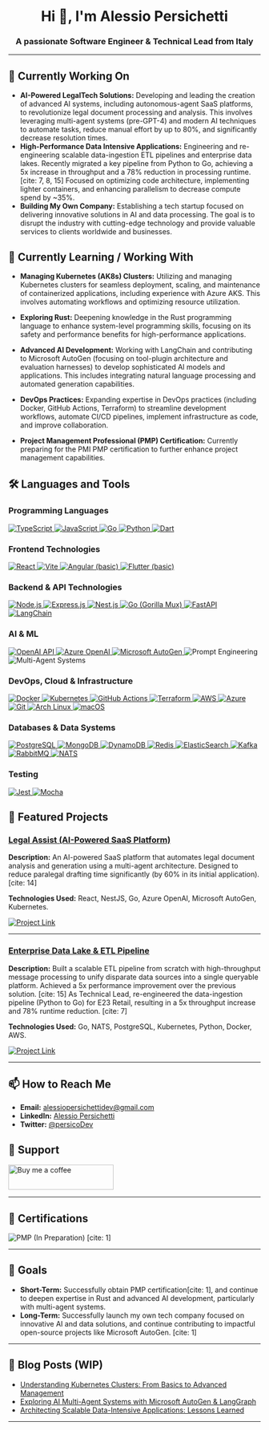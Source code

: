 <h1 align="center">Hi 👋, I'm Alessio Persichetti</h1>
<h3 align="center">A passionate Software Engineer & Technical Lead from Italy</h3>



---

## 🔭 Currently Working On

- **AI-Powered LegalTech Solutions:**
  Developing and leading the creation of advanced AI systems, including autonomous-agent SaaS platforms, to revolutionize legal document processing and analysis. This involves leveraging multi-agent systems (pre-GPT-4) and modern AI techniques to automate tasks, reduce manual effort by up to 80%, and significantly decrease resolution times. 
- **High-Performance Data Intensive Applications:**
  Engineering and re-engineering scalable data-ingestion ETL pipelines and enterprise data lakes. Recently migrated a key pipeline from Python to Go, achieving a 5x increase in throughput and a 78% reduction in processing runtime. [cite: 7, 8, 15] Focused on optimizing code architecture, implementing lighter containers, and enhancing parallelism to decrease compute spend by ~35%. 
- **Building My Own Company:**
  Establishing a tech startup focused on delivering innovative solutions in AI and data processing. The goal is to disrupt the industry with cutting-edge technology and provide valuable services to clients worldwide and businesses.

## 🌱 Currently Learning / Working With

- **Managing Kubernetes (AK8s) Clusters:**
  Utilizing and managing Kubernetes clusters for seamless deployment, scaling, and maintenance of containerized applications, including experience with Azure AKS. This involves automating workflows and optimizing resource utilization.

- **Exploring Rust:**
  Deepening knowledge in the Rust programming language to enhance system-level programming skills, focusing on its safety and performance benefits for high-performance applications.

- **Advanced AI Development:**
  Working with LangChain and contributing to Microsoft AutoGen (focusing on tool-plugin architecture and evaluation harnesses) to develop sophisticated AI models and applications. This includes integrating natural language processing and automated generation capabilities.

- **DevOps Practices:**
  Expanding expertise in DevOps practices (including Docker, GitHub Actions, Terraform) to streamline development workflows, automate CI/CD pipelines, implement infrastructure as code, and improve collaboration. 

- **Project Management Professional (PMP) Certification:**
  Currently preparing for the PMI PMP certification to further enhance project management capabilities. 

## 🛠️ Languages and Tools

### Programming Languages
<p align="left">
  <a href="https://www.typescriptlang.org/" target="_blank">
    <img src="https://img.shields.io/badge/TypeScript-007ACC?style=for-the-badge&logo=typescript&logoColor=white" alt="TypeScript" />
  </a>
  <a href="https://developer.mozilla.org/en-US/docs/Web/JavaScript" target="_blank">
    <img src="https://img.shields.io/badge/JavaScript-F7DF1E?style=for-the-badge&logo=javascript&logoColor=black" alt="JavaScript" />
  </a>
  <a href="https://golang.org" target="_blank">
    <img src="https://img.shields.io/badge/Go-00ADD8?style=for-the-badge&logo=go&logoColor=white" alt="Go" />
  </a>
  <a href="https://www.python.org" target="_blank">
    <img src="https://img.shields.io/badge/Python-14354C?style=for-the-badge&logo=python&logoColor=white" alt="Python" />
  </a>
  <a href="https://dart.dev" target="_blank">
    <img src="https://img.shields.io/badge/Dart-0175C2?style=for-the-badge&logo=dart&logoColor=white" alt="Dart" />
  </a>
</p>

### Frontend Technologies
<p align="left">
  <a href="https://reactjs.org" target="_blank">
    <img src="https://img.shields.io/badge/React-%2320232a.svg?logo=react&logoColor=%2361DAFB&style=for-the-badge" alt="React" />
  </a>
  <a href="https://vitejs.dev" target="_blank">
    <img src="https://img.shields.io/badge/Vite-646CFF?style=for-the-badge&logo=vite&logoColor=white" alt="Vite" />
  </a>
  <a href="https://angular.io" target="_blank">
    <img src="https://img.shields.io/badge/Angular%20(basic)-DD0031?style=for-the-badge&logo=angular&logoColor=white" alt="Angular (basic)" />
  </a>
  <a href="https://flutter.dev" target="_blank">
    <img src="https://img.shields.io/badge/Flutter%20(basic)-02569B?style=for-the-badge&logo=flutter&logoColor=white" alt="Flutter (basic)" />
  </a>
</p>

### Backend & API Technologies
<p align="left">
  <a href="https://nodejs.org" target="_blank">
    <img src="https://img.shields.io/badge/Node.js-339933?style=for-the-badge&logo=node.js&logoColor=white" alt="Node.js" />
  </a>
  <a href="https://expressjs.com" target="_blank">
    <img src="https://img.shields.io/badge/Express.js-000000?style=for-the-badge&logo=express&logoColor=white" alt="Express.js" />
  </a>
  <a href="https://nestjs.com" target="_blank">
    <img src="https://img.shields.io/badge/Nest.js-E0234E?logo=nestjs&logoColor=white&style=for-the-badge" alt="Nest.js" />
  </a>
  <a href="https://golang.org" target="_blank"> <img src="https://img.shields.io/badge/Go%20(Gorilla%20Mux)-00ADD8?style=for-the-badge&logo=go&logoColor=white" alt="Go (Gorilla Mux)" />
  </a>
  <a href="https://fastapi.tiangolo.com/" target="_blank">
    <img src="https://img.shields.io/badge/FastAPI-009688?style=for-the-badge&logo=fastapi&logoColor=white" alt="FastAPI" />
  </a>
  <a href="https://www.langchain.com/" target="_blank">
    <img src="https://img.shields.io/badge/LangChain-020202?style=for-the-badge&logo=langchain&logoColor=white" alt="LangChain" />
  </a>
</p>

### AI & ML
<p align="left">
  <a href="https://openai.com/" target="_blank">
    <img src="https://img.shields.io/badge/OpenAI%20API-412991?style=for-the-badge&logo=openai&logoColor=white" alt="OpenAI API" />
  </a>
  <a href="https://azure.microsoft.com/en-us/services/cognitive-services/openai-service/" target="_blank">
    <img src="https://img.shields.io/badge/Azure%20OpenAI-0078D4?style=for-the-badge&logo=microsoftazure&logoColor=white" alt="Azure OpenAI" />
  </a>
  <a href="https://microsoft.github.io/autogen/" target="_blank">
    <img src="https://img.shields.io/badge/Microsoft%20AutoGen-424242?style=for-the-badge&logo=microsoft&logoColor=white" alt="Microsoft AutoGen" />
  </a>
  <img src="https://img.shields.io/badge/Prompt%20Engineering-lightgrey?style=for-the-badge" alt="Prompt Engineering" />
  <img src="https://img.shields.io/badge/Multi--Agent%20Systems-blue?style=for-the-badge" alt="Multi-Agent Systems" />
</p>

### DevOps, Cloud & Infrastructure
<p align="left">
  <a href="https://www.docker.com/" target="_blank">
    <img src="https://img.shields.io/badge/Docker-2496ED?style=for-the-badge&logo=docker&logoColor=white" alt="Docker" />
  </a>
  <a href="https://kubernetes.io" target="_blank">
    <img src="https://img.shields.io/badge/Kubernetes-326CE5?style=for-the-badge&logo=kubernetes&logoColor=white" alt="Kubernetes" />
  </a>
  <a href="https://github.com/features/actions" target="_blank">
    <img src="https://img.shields.io/badge/GitHub%20Actions-2088FF?style=for-the-badge&logo=githubactions&logoColor=white" alt="GitHub Actions" />
  </a>
  <a href="https://www.terraform.io/" target="_blank">
    <img src="https://img.shields.io/badge/Terraform-7B42BC?style=for-the-badge&logo=terraform&logoColor=white" alt="Terraform" />
  </a>
  <a href="https://aws.amazon.com" target="_blank">
    <img src="https://img.shields.io/badge/AWS-FF9900?logo=amazon-web-services&logoColor=white&style=for-the-badge" alt="AWS" />
  </a>
  <a href="https://azure.microsoft.com/" target="_blank">
    <img src="https://img.shields.io/badge/Azure-0078D4?style=for-the-badge&logo=microsoftazure&logoColor=white" alt="Azure" />
  </a>
  <a href="https://git-scm.com/" target="_blank">
    <img src="https://img.shields.io/badge/Git-F05032?style=for-the-badge&logo=git&logoColor=white" alt="Git" />
  </a>
  <a href="https://www.archlinux.org/" target="_blank">
    <img src="https://img.shields.io/badge/Arch%20Linux-1793D1?logo=arch-linux&logoColor=fff&style=for-the-badge" alt="Arch Linux" />
  </a>
  <a href="https://www.apple.com/macos/" target="_blank">
    <img src="https://img.shields.io/badge/macOS-000000?logo=apple&logoColor=F0F0F0&style=for-the-badge" alt="macOS" />
  </a>
</p>

### Databases & Data Systems
<p align="left">
  <a href="https://www.postgresql.org" target="_blank">
    <img src="https://img.shields.io/badge/PostgreSQL-316192?logo=postgresql&logoColor=white&style=for-the-badge" alt="PostgreSQL" />
  </a>
  <a href="https://www.mongodb.com" target="_blank">
    <img src="https://img.shields.io/badge/MongoDB-4ea94b?logo=mongodb&logoColor=white&style=for-the-badge" alt="MongoDB" />
  </a>
  <a href="https://aws.amazon.com/dynamodb/" target="_blank">
    <img src="https://img.shields.io/badge/DynamoDB-4053D6?style=for-the-badge&logo=amazondynamodb&logoColor=white" alt="DynamoDB" />
  </a>
  <a href="https://redis.io" target="_blank">
    <img src="https://img.shields.io/badge/Redis-DC382D?style=for-the-badge&logo=redis&logoColor=white" alt="Redis" />
  </a>
  <a href="https://www.elastic.co/elasticsearch/" target="_blank">
    <img src="https://img.shields.io/badge/ElasticSearch-005571?style=for-the-badge&logo=elasticsearch&logoColor=white" alt="ElasticSearch" />
  </a>
  <a href="https://kafka.apache.org/" target="_blank">
    <img src="https://img.shields.io/badge/Kafka-231F20?style=for-the-badge&logo=apachekafka&logoColor=white" alt="Kafka" />
  </a>
  <a href="https://www.rabbitmq.com" target="_blank">
    <img src="https://img.shields.io/badge/RabbitMQ-FF6600?style=for-the-badge&logo=rabbitmq&logoColor=white" alt="RabbitMQ" />
  </a>
  <a href="https://nats.io/" target="_blank">
    <img src="https://img.shields.io/badge/NATS-0A1F2D?style=for-the-badge&logo=natsdotio&logoColor=white" alt="NATS" />
  </a>
</p>

### Testing
<p align="left">
  <a href="https://jestjs.io" target="_blank">
    <img src="https://img.shields.io/badge/Jest-C21325?logo=jest&logoColor=fff&style=for-the-badge" alt="Jest" />
  </a>
  <a href="https://mochajs.org/" target="_blank">
    <img src="https://img.shields.io/badge/Mocha-8D6748?style=for-the-badge&logo=mocha&logoColor=white" alt="Mocha" />
  </a>
</p>

## 📂 Featured Projects

### [Legal Assist (AI-Powered SaaS Platform)](https://legalassistance.h.com.pl/)
**Description:** An AI-powered SaaS platform that automates legal document analysis and generation using a multi-agent architecture. Designed to reduce paralegal drafting time significantly (by 60% in its initial application). [cite: 14]

**Technologies Used:** React, NestJS, Go, Azure OpenAI, Microsoft AutoGen, Kubernetes. 

[![Project Link](https://img.shields.io/badge/View_Project-FF5722?style=for-the-badge&logo=github&logoColor=white)](https://legalassistance.h.com.pl/)

---

### [Enterprise Data Lake & ETL Pipeline](https://e23retail.com)
**Description:** Built a scalable ETL pipeline from scratch with high-throughput message processing to unify disparate data sources into a single queryable platform. Achieved a 5x performance improvement over the previous solution. [cite: 15] As Technical Lead, re-engineered the data-ingestion pipeline (Python to Go) for E23 Retail, resulting in a 5x throughput increase and 78% runtime reduction. [cite: 7]

**Technologies Used:** Go, NATS, PostgreSQL, Kubernetes, Python, Docker, AWS. 

[![Project Link](https://img.shields.io/badge/View_Project-FF5722?style=for-the-badge&logo=github&logoColor=white)](https://e23retail.com)

---

## 📫 How to Reach Me
- **Email:** [alessiopersichettidev@gmail.com](mailto:alessiopersichettidev@gmail.com)
- **LinkedIn:** [Alessio Persichetti](https://www.linkedin.com/in/alessio-persichetti-5880671ba/)
- **Twitter:** [@persicoDev](https://x.com/notpersico)

## 🤝 Support

<p align="left">
  <a href="https://www.buymeacoffee.com/persicoDev">
    <img
      src="https://cdn.buymeacoffee.com/buttons/v2/default-yellow.png"
      height="50"
      width="210"
      alt="Buy me a coffee"
    />
  </a>
</p>

---

## 📜 Certifications

<p align="left">
  <img src="https://img.shields.io/badge/PMP%20(In%20Preparation%20Target%20July%202025)-2196F3?style=for-the-badge&logo=pmi&logoColor=white" alt="PMP (In Preparation)" /> [cite: 1]
</p>

---

## 🎯 Goals

- **Short-Term:** Successfully obtain PMP certification[cite: 1], and continue to deepen expertise in Rust and advanced AI development, particularly with multi-agent systems.
- **Long-Term:** Successfully launch my own tech company focused on innovative AI and data solutions, and continue contributing to impactful open-source projects like Microsoft AutoGen. [cite: 1]

---

## 📝 Blog Posts (WIP)

- [Understanding Kubernetes Clusters: From Basics to Advanced Management](#)
- [Exploring AI Multi-Agent Systems with Microsoft AutoGen & LangGraph](#)
- [Architecting Scalable Data-Intensive Applications: Lessons Learned](#)

---
